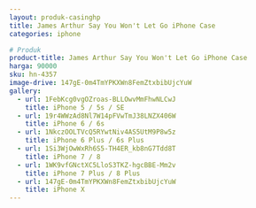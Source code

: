 ```yaml
---
layout: produk-casinghp
title: James Arthur Say You Won't Let Go iPhone Case
categories: iphone

# Produk
product-title: James Arthur Say You Won't Let Go iPhone Case
harga: 90000
sku: hn-4357
image-drive: 147gE-0m4TmYPKXWn8FemZtxbibUjcYuW
gallery:
  - url: 1FebKcg0vgOZroas-BLLOwvMmFhwNLCwJ
    title: iPhone 5 / 5s / SE
  - url: 19r4WWzAd8Nl7W14pFVwTmJ38LNZX406W
    title: iPhone 6 / 6s
  - url: 1NkczOOLTVcQ5RYwtNiv4AS5UtM9P8w5z
    title: iPhone 6 Plus / 6s Plus
  - url: 1Si3WjOwWxRh6S5-TH4ER_kb8nG7Tdd8T
    title: iPhone 7 / 8
  - url: 1WK9vfGNctXC5LloS3TKZ-hgcBBE-Mm2v
    title: iPhone 7 Plus / 8 Plus
  - url: 147gE-0m4TmYPKXWn8FemZtxbibUjcYuW
    title: iPhone X
---
```

